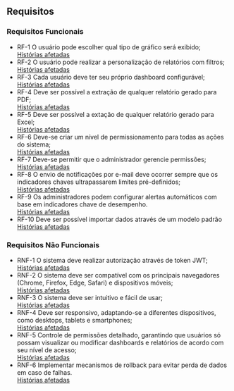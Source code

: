 ## Requisitos

### Requisitos Funcionais
<ul>
  <li>
    RF-1 O usuário pode escolher qual tipo de gráfico será exibido;
    <br>
    <a href="https://api5sem-pixel.atlassian.net/issues/?filter=10036&jql=%22Requisitos%28F%2FNF%29%5BParagraph%5D%22%20~%20%22RF-1%22">Histórias afetadas</a>
  </li>
  <li>
    RF-2 O usuário pode realizar a personalização de relatórios com filtros;
    <br>
    <a href="https://api5sem-pixel.atlassian.net/issues/?filter=10036&jql=%22Requisitos%28F%2FNF%29%5BParagraph%5D%22%20~%20%22RF-2%22">Histórias afetadas</a>
  </li>
  <li>
    RF-3 Cada usuário deve ter seu próprio dashboard configurável;
    <br>
    <a href="https://api5sem-pixel.atlassian.net/issues/?filter=10036&jql=%22Requisitos%28F%2FNF%29%5BParagraph%5D%22%20~%20%22RF-3%22">Histórias afetadas</a>
  </li>
  <li>
    RF-4 Deve ser possível a extração de qualquer relatório gerado para PDF;
    <br>
    <a href="https://api5sem-pixel.atlassian.net/issues/?filter=10036&jql=%22Requisitos%28F%2FNF%29%5BParagraph%5D%22%20~%20%22RF-4%22">Histórias afetadas</a>
  </li>
  <li>
    RF-5 Deve ser possível a extação de qualquer relatório gerado para Excel;
    <br>
    <a href="https://api5sem-pixel.atlassian.net/issues/?filter=10036&jql=%22Requisitos%28F%2FNF%29%5BParagraph%5D%22%20~%20%22RF-5%22">Histórias afetadas</a>
  </li>
  <li>
    RF-6 Deve-se criar um nível de permissionamento para todas as ações do sistema;
    <br>
    <a href="https://api5sem-pixel.atlassian.net/issues/?filter=10036&jql=%22Requisitos%28F%2FNF%29%5BParagraph%5D%22%20~%20%22RF-6%22">Histórias afetadas</a>
  </li>
  <li>
    RF-7 Deve-se permitir que o administrador gerencie permissões;
    <br>
    <a href="https://api5sem-pixel.atlassian.net/issues/?filter=10036&jql=%22Requisitos%28F%2FNF%29%5BParagraph%5D%22%20~%20%22RF-7%22">Histórias afetadas</a>
  </li>
  <li>
    RF-8 O envio de notificações por e-mail deve ocorrer sempre que os indicadores chaves ultrapassarem limites pré-definidos;
    <br>
    <a href="https://api5sem-pixel.atlassian.net/issues/?filter=10036&jql=%22Requisitos%28F%2FNF%29%5BParagraph%5D%22%20~%20%22RF-8%22">Histórias afetadas</a>
  </li>
  <li>
    RF-9 Os administradores podem configurar alertas automáticos com base em indicadores chave de desempenho.
    <br>
    <a href="https://api5sem-pixel.atlassian.net/issues/?filter=10036&jql=%22Requisitos%28F%2FNF%29%5BParagraph%5D%22%20~%20%22RF-9%22">Histórias afetadas</a>
  </li>
  <li>
    RF-10 Deve ser possível importar dados através de um modelo padrão
    <br>
    <a href="https://api5sem-pixel.atlassian.net/issues/?filter=10036&jql=%22Requisitos%28F%2FNF%29%5BParagraph%5D%22%20~%20%22RF-10%22">Histórias afetadas</a>
  </li>
</ul>

### Requisitos Não Funcionais
<ul>
  <li>
    RNF-1 O sistema deve realizar autorização através de token JWT;
    <br>
    <a href="https://api5sem-pixel.atlassian.net/issues/?filter=10036&jql=%22Requisitos%28F%2FNF%29%5BParagraph%5D%22%20~%20%22RNF-1%22">Histórias afetadas</a>
  </li>
  <li>
    RNF-2 O sistema deve ser compatível com os principais navegadores (Chrome, Firefox, Edge, Safari) e dispositivos móveis;
    <br>
    <a href="https://api5sem-pixel.atlassian.net/issues/?filter=10036&jql=%22Requisitos%28F%2FNF%29%5BParagraph%5D%22%20~%20%22RNF-2%22">Histórias afetadas</a>
  </li>
  <li>
    RNF-3 O sistema deve ser intuitivo e fácil de usar;
    <br>
    <a href="https://api5sem-pixel.atlassian.net/issues/?filter=10036&jql=%22Requisitos%28F%2FNF%29%5BParagraph%5D%22%20~%20%22RNF-3%22">Histórias afetadas</a>
  </li>
  <li>
    RNF-4 Deve ser responsivo, adaptando-se a diferentes dispositivos, como desktops, tablets e smartphones;
    <br>
    <a href="https://api5sem-pixel.atlassian.net/issues/?filter=10036&jql=%22Requisitos%28F%2FNF%29%5BParagraph%5D%22%20~%20%22RNF-4%22">Histórias afetadas</a>
  </li>
  <li>
    RNF-5 Controle de permissões detalhado, garantindo que usuários só possam visualizar ou modificar dashboards e relatórios de acordo com seu nível de acesso;
    <br>
    <a href="https://api5sem-pixel.atlassian.net/issues/?filter=10036&jql=%22Requisitos%28F%2FNF%29%5BParagraph%5D%22%20~%20%22RNF-5%22">Histórias afetadas</a>
  </li>
  <li>
    RNF-6 Implementar mecanismos de rollback para evitar perda de dados em caso de falhas.
    <br>
    <a href="https://api5sem-pixel.atlassian.net/issues/?filter=10036&jql=%22Requisitos%28F%2FNF%29%5BParagraph%5D%22%20~%20%22RNF-6%22">Histórias afetadas</a>
  </li>
</ul>
